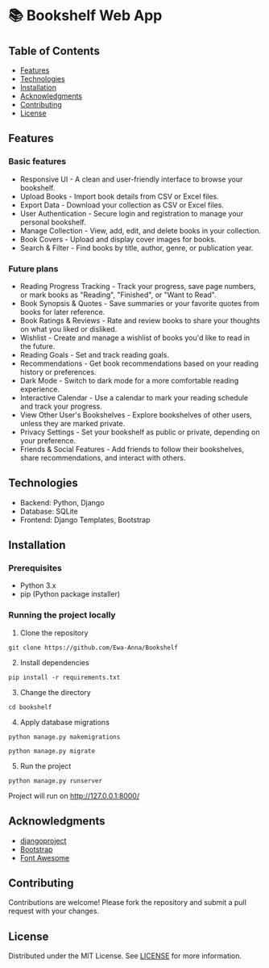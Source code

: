 # 📚 Bookshelf Web App

## Table of Contents
- [Features](#features)
- [Technologies](#technologies)
- [Installation](#installation)
- [Acknowledgments](#acknowledgments)
- [Contributing](#contributing)
- [License](#license)

## Features

### Basic features
- Responsive UI - A clean and user-friendly interface to browse your bookshelf.
- Upload Books - Import book details from CSV or Excel files.
- Export Data - Download your collection as CSV or Excel files.
- User Authentication - Secure login and registration to manage your personal bookshelf.
- Manage Collection - View, add, edit, and delete books in your collection.
- Book Covers - Upload and display cover images for books.
- Search & Filter - Find books by title, author, genre, or publication year.

### Future plans
- Reading Progress Tracking - Track your progress, save page numbers, or mark books as "Reading", "Finished", or "Want to Read".
- Book Synopsis & Quotes - Save summaries or your favorite quotes from books for later reference.
- Book Ratings & Reviews - Rate and review books to share your thoughts on what you liked or disliked.
- Wishlist - Create and manage a wishlist of books you'd like to read in the future.
- Reading Goals - Set and track reading goals.
- Recommendations - Get book recommendations based on your reading history or preferences.
- Dark Mode - Switch to dark mode for a more comfortable reading experience.
- Interactive Calendar - Use a calendar to mark your reading schedule and track your progress.
- View Other User's Bookshelves - Explore bookshelves of other users, unless they are marked private.
- Privacy Settings - Set your bookshelf as public or private, depending on your preference.
- Friends & Social Features - Add friends to follow their bookshelves, share recommendations, and interact with others.

## Technologies
- Backend: Python, Django
- Database: SQLite
- Frontend: Django Templates, Bootstrap

## Installation

### Prerequisites
- Python 3.x
- pip (Python package installer)

### Running the project locally
1. Clone the repository

` git clone https://github.com/Ewa-Anna/Bookshelf `

2. Install dependencies

` pip install -r requirements.txt `

3. Change the directory

` cd bookshelf `

4. Apply database migrations

` python manage.py makemigrations `

` python manage.py migrate `

5. Run the project

` python manage.py runserver `

Project will run on http://127.0.0.1:8000/

## Acknowledgments
- [djangoproject](https://www.djangoproject.com/)
- [Bootstrap](https://getbootstrap.com/)
- [Font Awesome](https://fontawesome.com/)

## Contributing
Contributions are welcome! Please fork the repository and submit a pull request with your changes.

## License
Distributed under the MIT License. See [LICENSE](LICENSE) for more information.